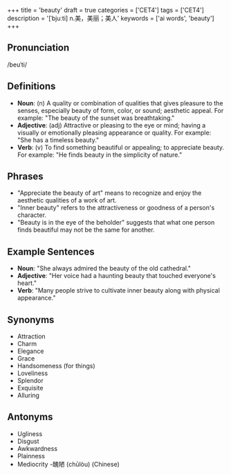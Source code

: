+++
title = 'beauty'
draft = true
categories = ['CET4']
tags = ['CET4']
description = '[ˈbjuːti] n.美，美丽；美人'
keywords = ['ai words', 'beauty']
+++

## Pronunciation
/beuˈti/

## Definitions
- **Noun**: (n) A quality or combination of qualities that gives pleasure to the senses, especially beauty of form, color, or sound; aesthetic appeal. For example: "The beauty of the sunset was breathtaking."
- **Adjective**: (adj) Attractive or pleasing to the eye or mind; having a visually or emotionally pleasing appearance or quality. For example: "She has a timeless beauty."
- **Verb**: (v) To find something beautiful or appealing; to appreciate beauty. For example: "He finds beauty in the simplicity of nature."

## Phrases
- "Appreciate the beauty of art" means to recognize and enjoy the aesthetic qualities of a work of art.
- "Inner beauty" refers to the attractiveness or goodness of a person's character.
- "Beauty is in the eye of the beholder" suggests that what one person finds beautiful may not be the same for another.

## Example Sentences
- **Noun**: "She always admired the beauty of the old cathedral."
- **Adjective**: "Her voice had a haunting beauty that touched everyone's heart."
- **Verb**: "Many people strive to cultivate inner beauty along with physical appearance."

## Synonyms
- Attraction
- Charm
- Elegance
- Grace
- Handsomeness (for things)
- Loveliness
- Splendor
- Exquisite
- Alluring

## Antonyms
- Ugliness
- Disgust
- Awkwardness
- Plainness
- Mediocrity
-醜陋 (chūlòu) (Chinese)
